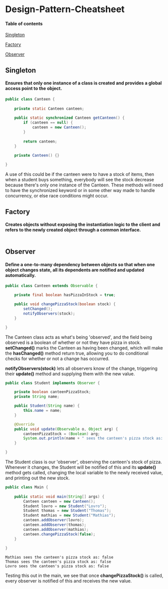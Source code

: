 # Design-Pattern-Cheatsheet

#### Table of contents
[Singleton](#singleton)

[Factory](#factory)

[Observer](#observer)

## Singleton
#### Ensures that only one instance of a class is created and provides a global access point to the object.

```java
public class Canteen {
    
    private static Canteen canteen;
    
    public static synchronized Canteen getCanteen() {
        if (canteen == null) {
            canteen = new Canteen();
        }
        
        return canteen;
    }

    private Canteen() {}
    
}
```

A use of this could be if the canteen were to have a stock of items, then when a student buys something, everybody will see the stock decrease because there's only one instance of the Canteen. These methods will need to have the synchronized keyword or in some other way made to handle concurrency, or else race conditions might occur. 

## Factory
#### Creates objects without exposing the instantiation logic to the client and refers to the newly created object through a common interface.

```java

```

## Observer
#### Define a one-to-many dependency between objects so that when one object changes state, all its dependents are notified and updated automatically.

```java
public class Canteen extends Observable {

    private final boolean hasPizzaInStock = true;

    public void changePizzaStock(boolean stock) {
        setChanged();
        notifyObservers(stock);
    }

}
```

The Canteen class acts as what's being 'observed', and the field being observed is a boolean of whether or not they have pizza in stock. **setChanged()** marks the Canteen as having been changed, which will make the **hasChanged()** method return true, allowing you to do conditional checks for whether or not a change has occurred. 

**notifyObservers(stock)** lets all observers know of the change, triggering their **update()** method and supplying them with the new value.

```java
public class Student implements Observer {

    private boolean canteenPizzaStock;
    private String name;

    public Student(String name) {
        this.name = name;
    }

    @Override
    public void update(Observable o, Object arg) {
        canteenPizzaStock = (Boolean) arg;
        System.out.println(name + " sees the canteen's pizza stock as: " + canteenPizzaStock);
    }

}
```

The Student class is our 'observer', observing the canteen's stock of pizza. Whenever it changes, the Student will be notified of this and its **update()** method gets called, changing the local variable to the newly received value, and printing out the new stock. 

```java
public class Main {
    
    public static void main(String[] args) {
        Canteen canteen = new Canteen();
        Student lovro = new Student("Lovro");
        Student thomas = new Student("Thomas");
        Student mathias = new Student("Mathias");
        canteen.addObserver(lovro);
        canteen.addObserver(thomas);
        canteen.addObserver(mathias);
        canteen.changePizzaStock(false);
    }
    
}
```
```
Mathias sees the canteen's pizza stock as: false
Thomas sees the canteen's pizza stock as: false
Lovro sees the canteen's pizza stock as: false
```

Testing this out in the main, we see that once **changePizzaStock()** is called, every observer is notified of this and receives the new value.
